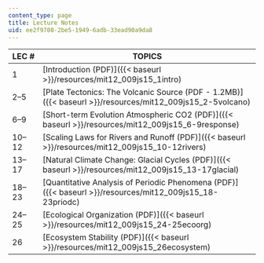 ```yaml
---
content_type: page
title: Lecture Notes
uid: ee2f9708-2be5-1949-6adb-33ead90a9da8
---
```


| LEC # | TOPICS |
| --- | --- |
| 1 | [Introduction (PDF)]({{< baseurl >}}/resources/mit12_009js15_1intro) |
| 2–5 | [Plate Tectonics: The Volcanic Source (PDF - 1.2MB)]({{< baseurl >}}/resources/mit12_009js15_2-5volcano) |
| 6–9 | [Short-term Evolution Atmospheric CO2 (PDF)]({{< baseurl >}}/resources/mit12_009js15_6-9response) |
| 10–12 | [Scaling Laws for Rivers and Runoff (PDF)]({{< baseurl >}}/resources/mit12_009js15_10-12rivers) |
| 13–17 | [Natural Climate Change: Glacial Cycles (PDF)]({{< baseurl >}}/resources/mit12_009js15_13-17glacial) |
| 18–23 | [Quantitative Analysis of Periodic Phenomena (PDF)]({{< baseurl >}}/resources/mit12_009js15_18-23priodc) |
| 24–25 | [Ecological Organization (PDF)]({{< baseurl >}}/resources/mit12_009js15_24-25ecoorg) |
| 26 | [Ecosystem Stability (PDF)]({{< baseurl >}}/resources/mit12_009js15_26ecosystem)